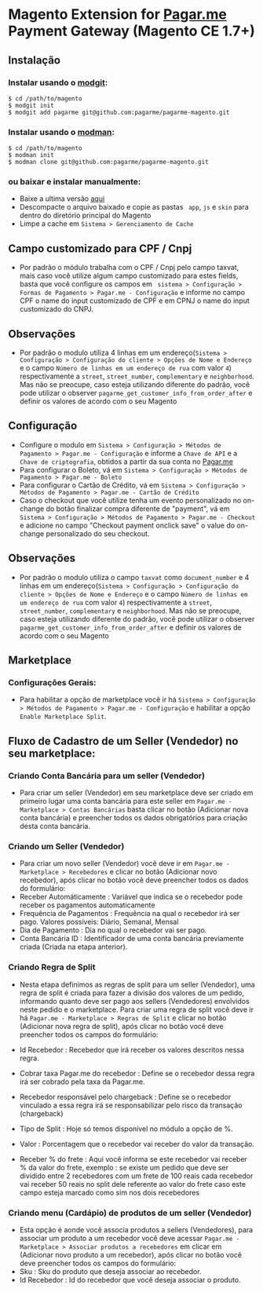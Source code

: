 # Magento Extension for [Pagar.me](https://pagar.me) Payment Gateway (Magento CE 1.7+)

## Instalação

### Instalar usando o [modgit](https://github.com/jreinke/modgit):

    $ cd /path/to/magento
    $ modgit init
    $ modgit add pagarme git@github.com:pagarme/pagarme-magento.git

### Instalar usando o [modman](https://github.com/colinmollenhour/modman):

    $ cd /path/to/magento
    $ modman init
    $ modman clone git@github.com:pagarme/pagarme-magento.git

### ou baixar e instalar manualmente:

* Baixe a ultima versão [aqui](https://github.com/pagarme/pagarme-magento/archive/master.zip)
* Descompacte o arquivo baixado e copie as pastas ``` app```, ```js``` e ```skin``` para dentro do diretório principal do Magento
* Limpe a cache em ```Sistema > Gerenciamento de Cache```

## Campo customizado para CPF / Cnpj

* Por padrão o módulo trabalha com o CPF / Cnpj pelo campo taxvat, mais caso você utilize algum campo customizado para estes fields, basta que você configure os campos em ``` sistema > Configuração > Formas de Pagamento > Pagar.me - Configuração``` e informe no campo CPF o name do input customizado de CPF e em CPNJ o name do input customizado do CNPJ.

## Observações
* Por padrão o modulo utiliza 4 linhas em um endereço(```Sistema > Configuração > Configuração do cliente > Opções de Nome e Endereço``` e o campo ```Número de linhas em um endereço de rua``` com valor ```4```) respectivamente a ```street```, ```street_number```, ```complementary``` e ```neighborhood```.  Mas não se preocupe, caso esteja utilizando diferente do padrão, você pode utilizar o observer ```pagarme_get_customer_info_from_order_after``` e definir os valores de acordo com o seu Magento

## Configuração

* Configure o modulo em ```Sistema > Configuração > Métodos de Pagamento > Pagar.me - Configuração``` e informe a ```Chave de API``` e a ```Chave de criptografia```, obtidos a partir da sua conta no [Pagar.me](https://pagar.me)
* Para configurar o Boleto, vá em ```Sistema > Configuração > Métodos de Pagamento > Pagar.me - Boleto```
* Para configurar o Cartão de Crédito, vá em ```Sistema > Configuração > Métodos de Pagamento > Pagar.me - Cartão de Crédito```
* Caso o checkout que você utilize tenha um evento personalizado no on-change do botão finalizar compra diferente de "payment", vá em ```Sistema > Configuração > Métodos de Pagamento > Pagar.me - Checkout``` e adicione no campo "Checkout payment onclick save" o value do on-change personalizado do seu checkout.

## Observações
* Por padrão o modulo utiliza o campo ```taxvat``` como ```document_number``` e 4 linhas em um endereço(```Sistema > Configuração > Configuração do cliente > Opções de Nome e Endereço``` e o campo ```Número de linhas em um endereço de rua``` com valor ```4```) respectivamente a ```street```, ```street_number```, ```complementary``` e ```neighborhood```.  Mas não se preocupe, caso esteja utilizando diferente do padrão, você pode utilizar o observer ```pagarme_get_customer_info_from_order_after``` e definir os valores de acordo com o seu Magento

## Marketplace

### Configurações Gerais:
* Para habilitar a opção de marketplace você ir há ```Sistema > Configuração > Métodos de Pagamento > Pagar.me - Configuração``` e habilitar a opção ```Enable Marketplace Split```.

## Fluxo de Cadastro de um Seller (Vendedor) no seu marketplace:

### Criando Conta Bancária para um seller (Vendedor)
* Para criar um seller (Vendedor) em seu marketplace deve ser criado em primeiro lugar uma conta bancária para este seller em ```Pagar.me - Marketplace > Contas Bancárias``` basta clicar no botão (Adicionar nova conta bancária) e preencher todos os dados obrigatórios para criação desta conta bancária.

### Criando um Seller (Vendedor)
* Para criar um novo seller (Vendedor) você deve ir em ```Pagar.me - Marketplace > Recebedores``` e clicar no botão (Adicionar novo recebedor), após clicar no botão você deve preencher todos os dados do formulário:
* Receber Automáticamente : Variável que indica se o recebedor pode receber os pagamentos automaticamente
* Frequência de Pagamentos : Frequência na qual o recebedor irá ser pago. Valores possíveis: Diário, Semanal, Mensal
* Dia de Pagamento : Dia no qual o recebedor vai ser pago.
* Conta Bancária ID : Identificador de uma conta bancária previamente criada (Criada na etapa anterior).

### Criando Regra de Split
* Nesta etapa definimos as regras de split para um seller (Vendedor), uma regra de split é criada para fazer a divisão dos valores de um pedido, informando quanto deve ser pago aos sellers (Vendedores) envolvidos neste pedido e o marketplace. Para criar uma regra de split você deve ir há ```Pagar.me - Marketplace > Regras de Split``` e clicar no botão (Adicionar nova regra de split), após clicar no botão você deve preencher todos os campos do formulário:

* Id Recebedor : Recebedor que irá receber os valores descritos nessa regra.
* Cobrar taxa Pagar.me do recebedor : Define se o recebedor dessa regra irá ser cobrado pela taxa da Pagar.me.
* Recebedor responsável pelo chargeback : Define se o recebedor vinculado a essa regra irá se responsabilizar pelo risco da transação (chargeback)
* Tipo de Split : Hoje só temos disponível no módulo a opção de %.
* Valor : Porcentagem que o recebedor vai receber do valor da transação.
* Receber % do frete : Aqui você informa se este recebedor vai receber % da valor do frete, exemplo : se existe um pedido que deve ser dividido entre 2 recebedores com um frete de 100 reais cada recebedor vai receber 50 reais no split dele referente ao valor do frete caso este campo esteja marcado como sim nos dois recebedores

### Criando menu (Cardápio) de produtos de um seller (Vendedor)
* Esta opção é aonde você associa produtos a sellers (Vendedores), para associar um produto a um recebedor você deve acessar ```Pagar.me - Marketplace > Associar produtos a recebedores``` em clicar em (Adicionar novo produto a um recebedor), após clicar no botão você deve preencher todos os campos do formulário:
* Sku : Sku do produto que deseja associar ao recebedor.
* Id Recebedor : Id do recebedor que você deseja associar o produto.
